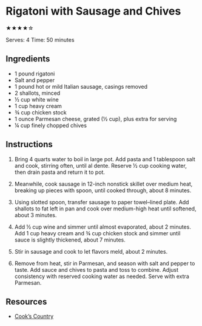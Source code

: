 # Rigatoni with Sausage and Chives

★★★★☆

Serves: 4
Time: 50 minutes

## Ingredients

* 1 pound rigatoni
* Salt and pepper
* 1 pound hot or mild Italian sausage, casings removed
* 2 shallots, minced
* ½ cup white wine
* 1 cup heavy cream
* ¾ cup chicken stock
* 1 ounce Parmesan cheese, grated (½ cup), plus extra for serving
* ¼ cup finely chopped chives

## Instructions

1. Bring 4 quarts water to boil in large pot. Add pasta and 1 tablespoon salt and cook, stirring often, until al dente. Reserve ½ cup cooking water, then drain pasta and return it to pot.

2. Meanwhile, cook sausage in 12-inch nonstick skillet over medium heat, breaking up pieces with spoon, until cooked through, about 8 minutes.

3. Using slotted spoon, transfer sausage to paper towel–lined plate. Add shallots to fat left in pan and cook over medium-high heat until softened, about 3 minutes.

4. Add ½ cup wine and simmer until almost evaporated, about 2 minutes. Add 1 cup heavy cream and ¾ cup chicken stock and simmer until sauce is slightly thickened, about 7 minutes.

5. Stir in sausage and cook to let flavors meld, about 2 minutes.

6. Remove from heat, stir in Parmesan, and season with salt and pepper to taste. Add sauce and chives to pasta and toss to combine. Adjust consistency with reserved cooking water as needed. Serve with extra Parmesan.

## Resources

* [Cook’s Country](https://www.cookscountry.com/recipes/8387-rigatoni-with-sausage-and-chives)
